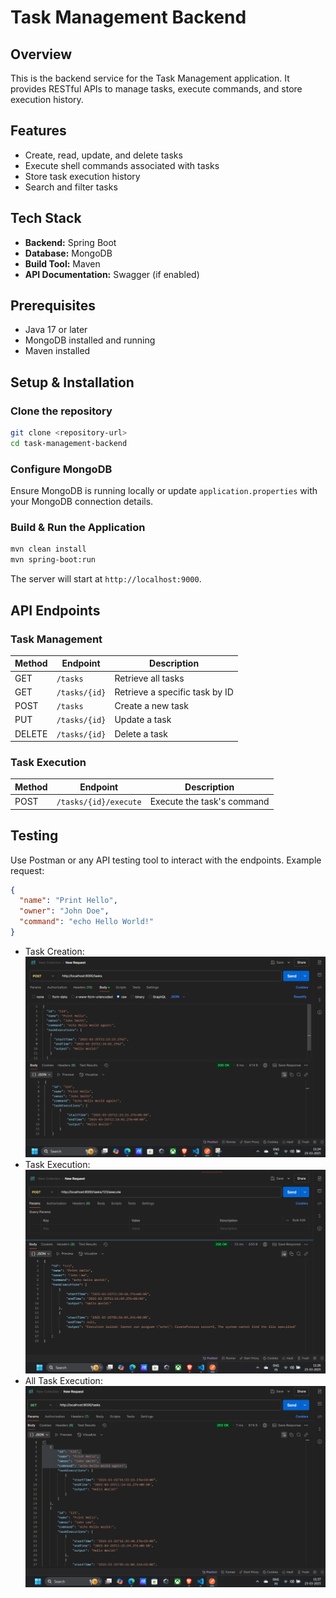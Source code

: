 # Task Management Backend

## Overview
This is the backend service for the Task Management application. It provides RESTful APIs to manage tasks, execute commands, and store execution history.

## Features
- Create, read, update, and delete tasks
- Execute shell commands associated with tasks
- Store task execution history
- Search and filter tasks

## Tech Stack
- **Backend:** Spring Boot
- **Database:** MongoDB
- **Build Tool:** Maven
- **API Documentation:** Swagger (if enabled)

## Prerequisites
- Java 17 or later
- MongoDB installed and running
- Maven installed

## Setup & Installation

### Clone the repository
```sh
git clone <repository-url>
cd task-management-backend
```

### Configure MongoDB
Ensure MongoDB is running locally or update `application.properties` with your MongoDB connection details.

### Build & Run the Application
```sh
mvn clean install
mvn spring-boot:run
```

The server will start at `http://localhost:9000`.

## API Endpoints

### Task Management
| Method | Endpoint | Description |
|--------|---------|-------------|
| GET | `/tasks` | Retrieve all tasks |
| GET | `/tasks/{id}` | Retrieve a specific task by ID |
| POST | `/tasks` | Create a new task |
| PUT | `/tasks/{id}` | Update a task |
| DELETE | `/tasks/{id}` | Delete a task |

### Task Execution
| Method | Endpoint | Description |
|--------|---------|-------------|
| POST | `/tasks/{id}/execute` | Execute the task's command |

## Testing
Use Postman or any API testing tool to interact with the endpoints. Example request:
```json
{
  "name": "Print Hello",
  "owner": "John Doe",
  "command": "echo Hello World!"
}
```
- Task Creation: ![Create Task](output/create_task.png)
- Task Execution: ![Execute Task](output/execute_task.png)
- All Task Execution: ![Execute All Task](output/execute_all_task.png)


